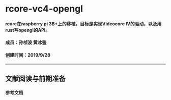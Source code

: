 # rcore-vc4-opengl

#### rcore在raspberry pi 3B+上的移植，目标是实现Videocore IV的驱动，以及用rust写opengl的API。

#### 成员：孙桢波 黄冰鉴

#### 创建时间：2019/9/28

---

## 文献阅读与前期准备

#### 参考文档

